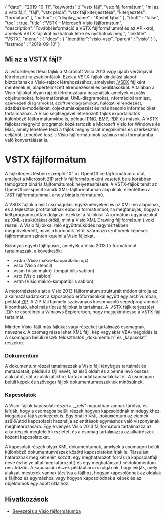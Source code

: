 {
  "date" : "2019-10-11",
  "keywords" :[ "vstx fájl", "vstx fájlformátum", "mi az a vstx fájl", "fájl", "vstx példa", "vstx fájl kiterjesztése", "kiterjesztés", "formátum" ],
  "author" : {
    "display_name" : "Kashif Iqbal"
},
  "draft" : "false",
  "toc" : true,
  "title" :"VSTX – Microsoft Visio fájlformátum",
  "description":"További információ a VSTX fájlformátumról és az API-król, amelyek VSTX fájlokat hozhatnak létre és nyithatnak meg.",
  "linktitle" : "VSTX",
  "menu" : {
    "docs" : {
	  "identifier":"visio-vstx",
      "parent" : "visio"
}
},
  "lastmod" : "2019-09-10"
}

## Mi az a VSTX fájl?

A .vstx kiterjesztésű fájlok a Microsoft Visio 2013 vagy újabb verziójával létrehozott rajzsablonfájlok. Ezek a VSTX-fájlok kiindulási alapot biztosítanak a Visio-rajzok létrehozásához, amelyeket [.VSDX](/hu/image/vsdx/) fájlként mentenek el, alapértelmezett elrendezéssel és beállításokkal. Általában a Visio fájlokat olyan rajzok létrehozására használják, amelyek vizuális objektumokat, folyamatábrákat, UML-diagramokat, információáramlást, szervezeti diagramokat, szoftverdiagramokat, hálózati elrendezést, adatbázis-modelleket, objektumleképezést és más hasonló információkat tartalmaznak. A Visio segítségével létrehozott fájlok exportálhatók különböző fájlformátumokba is, például [PNG](/hu/Image/PNG/), [BMP](/hu/Image/BMP/), [PDF](/hu/pdf/) és mások. A VSTX fájlokat megnyitó programok közé tartozik a Microsoft Visio for Windows és Mac, amely lehetővé teszi a fájlok megnyitását megtekintés és szerkesztés céljából. Lehetővé teszi a Visio fájlformátumok számos más formátumba való konvertálását is.

# VSTX fájlformátum #

A fájlkiterjesztésben szereplő "X" az OpenOffice fájlformátumra utal, amelyet a Microsoft [ZIP](/hu/compression/zip/) archív fájlformátumként vezetett be a korábban támogatott bináris fájlformátumok helyettesítésére. A VSTX-fájlok tehát az OpenOffice-specifikációk XML-fájlformátumán alapulnak, ellentétben a [.VST](/hu/image/vst/) fájlformátummal, amely bináris formátumú.

A VSDX fájlok a nyílt csomagolási egyezményeken és az XML-en alapulnak, és a fejlesztők profitálhatnak ebből a formátumból, ha megtanulják, hogyan kell programozottan dolgozni ezekkel a fájlokkal. A formátum ugyanazokat az XML-struktúrákat örökli, mint a Visio XML Drawing fájlformátum (.vdx) részei. A Visio fájlokkal való együttműködés nagymértékben megnövekedett, mivel a harmadik féltől származó szoftverek képesek fájlformátum szinten kezelni a Visio fájlokat.

Bizonyos egyéb fájltípusok, amelyek a Visio 2013 fájlformátumot tartalmazzák, a következők:

* .vsdm (Visio makró-kompatibilis rajz)
* .vssx (Visio stencil)
* .vssm (Visio makró-kompatibilis sablon)
* .vstx (Visio sablon)
* .vstm (Visio makró-kompatibilis sablon)

A motorháztető alatt a Visio 2013 fájlformátum strukturált módon tárolja az alkalmazásadatokat a kapcsolódó erőforrásokkal együtt egy archívumban, például [ZIP](/hu/Compression/ZIP/). A ZIP fájl bármely szabványos kicsomagoló segédprogrammal kibontható, ahol más típusú fájlokat is tartalmaz. A .VSTX fájlkiterjesztést .ZIP-re cserélheti a Windows Explorerben, hogy megtekinthesse a VSTX fájl tartalmát.

Minden Visio-fájlt más fájlokat vagy részeket tartalmazó csomagnak neveznek. A csomag része lehet XML fájl, kép vagy akár VBA-megoldás is. A csomagon belüli részek feloszthatók „dokumentum” és „kapcsolat” részekre.

### Dokumentum ###

A dokumentum részei tartalmazzák a Visio fájl tényleges tartalmát és metaadatait, például a fájl nevét, az első oldalt és a benne lévő összes alakzatot, sőt az alakzatokhoz tartozó adatkapcsolatokat is. A csomagon belüli képek és szöveges fájlok dokumentumrészeknek minősülnek.

### Kapcsolatok ###

A Visio-fájlok kapcsolati részei a „_rels” mappában vannak tárolva, és leírják, hogy a csomagon belüli részek hogyan kapcsolódnak mindegyikhez. Megadja a fájl szerkezetét is. Egy önálló XML-dokumentum az elemek szülő/utód kapcsolatát használja az entitások egymáshoz való viszonyának meghatározására. Egy érvényes Visio 2013 fájlformátum tartalmazza az alkatrészek megfelelő készletét, és a csomag tartalmazza az alkatrészek közötti kapcsolatokat.

A kapcsolati részek olyan XML dokumentumok, amelyek a csomagon belüli különböző dokumentumrészek közötti kapcsolatokat írják le. Társulást határoznak meg két elem között: egy meghatározott forrás (a kapcsolatfájl neve és helye által meghatározott) és egy meghatározott céldokumentum rész között. A kapcsolati részek például arra szolgálnak, hogy leírják, mely alakzat-mesterek vannak társítva a fájlhoz, hogyan kapcsolódnak az oldalak a fájlhoz és egymáshoz, vagy hogyan kapcsolódnak a képek és az objektumok egy adott oldalhoz.

## Hivatkozások ##

* [Bevezetés a Visio fájlformátumba](https://learn.microsoft.com/en-us/office/client-developer/visio/introduction-to-the-visio-file-formatvsdx)

